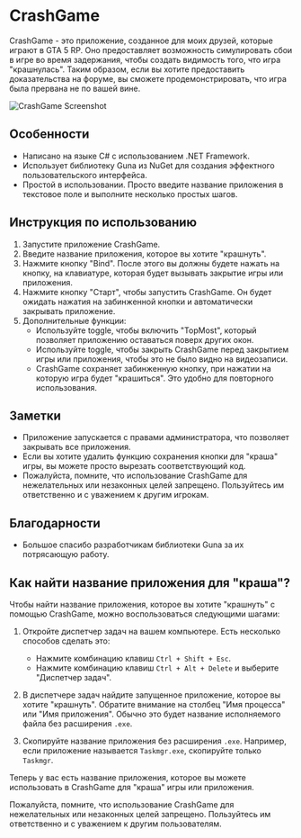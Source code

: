 # CrashGame

CrashGame - это приложение, созданное для моих друзей, которые играют в GTA 5 RP. Оно предоставляет возможность симулировать сбои в игре во время задержания, чтобы создать видимость того, что игра "крашнулась". Таким образом, если вы хотите предоставить доказательства на форуме, вы сможете продемонстрировать, что игра была прервана не по вашей вине.

![CrashGame Screenshot]()

## Особенности

- Написано на языке C# с использованием .NET Framework.
- Использует библиотеку Guna из NuGet для создания эффектного пользовательского интерфейса.
- Простой в использовании. Просто введите название приложения в текстовое поле и выполните несколько простых шагов.

## Инструкция по использованию

1. Запустите приложение CrashGame.
2. Введите название приложения, которое вы хотите "крашнуть".
3. Нажмите кнопку "Bind". После этого вы должны будете нажать на кнопку, на клавиатуре, которая будет вызывать закрытие игры или приложения.
4. Нажмите кнопку "Старт", чтобы запустить CrashGame. Он будет ожидать нажатия на забинженной кнопки и автоматически закрывать приложение.
5. Дополнительные функции:
   - Используйте toggle, чтобы включить "TopMost", который позволяет приложению оставаться поверх других окон.
   - Используйте toggle, чтобы закрыть CrashGame перед закрытием игры или приложения, чтобы это не было видно на видеозаписи.
   - CrashGame сохраняет забинженную кнопку, при нажатии на которую игра будет "крашиться". Это удобно для повторного использования.

## Заметки

- Приложение запускается с правами администратора, что позволяет закрывать все приложения.
- Если вы хотите удалить функцию сохранения кнопки для "краша" игры, вы можете просто вырезать соответствующий код.
- Пожалуйста, помните, что использование CrashGame для нежелательных или незаконных целей запрещено. Пользуйтесь им ответственно и с уважением к другим игрокам.

## Благодарности

- Большое спасибо разработчикам библиотеки Guna за их потрясающую работу.

## Как найти название приложения для "краша"?

Чтобы найти название приложения, которое вы хотите "крашнуть" с помощью CrashGame, можно воспользоваться следующими шагами:

1. Откройте диспетчер задач на вашем компьютере. Есть несколько способов сделать это:
   - Нажмите комбинацию клавиш `Ctrl + Shift + Esc`.
   - Нажмите комбинацию клавиш `Ctrl + Alt + Delete` и выберите "Диспетчер задач".

2. В диспетчере задач найдите запущенное приложение, которое вы хотите "крашнуть". Обратите внимание на столбец "Имя процесса" или "Имя приложения". Обычно это будет название исполняемого файла без расширения `.exe`.

3. Скопируйте название приложения без расширения `.exe`. Например, если приложение называется `Taskmgr.exe`, скопируйте только `Taskmgr`.

Теперь у вас есть название приложения, которое вы можете использовать в CrashGame для "краша" игры или приложения.

Пожалуйста, помните, что использование CrashGame для нежелательных или незаконных целей запрещено. Пользуйтесь им ответственно и с уважением к другим пользователям.

